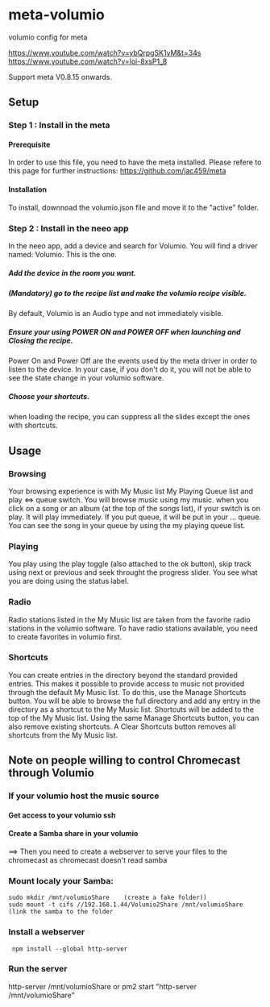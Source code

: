 # meta-volumio
volumio config for meta

https://www.youtube.com/watch?v=ybQrpgSK1yM&t=34s
https://www.youtube.com/watch?v=loi-8xsP1_8

Support meta V0.8.15 onwards.

## Setup
### Step 1 : Install in the meta
#### Prerequisite
In order to use this file, you need to have the meta installed. Please refere to this page for further instructions:
https://github.com/jac459/meta
#### Installation
To install, downnoad the volumio.json file and move it to the "active" folder.

### Step 2 : Install in the neeo app
In the neeo app, add a device and search for Volumio.
You will find a driver named: Volumio.
This is the one.
##### Add the device in the room you want.
##### (Mandatory) go to the recipe list and make the volumio recipe visible.
By default, Volumio is an Audio type and not immediately visible.
##### Ensure your using POWER ON and POWER OFF when launching and Closing the recipe.
Power On and Power Off are the events used by the meta driver in order to listen to the device.
In your case, if you don't do it, you will not be able to see the state change in your volumio software.
##### Choose your shortcuts.
when loading the recipe, you can suppress all the slides except the ones with shortcuts. 

## Usage
### Browsing
Your browsing experience is with My Music list My Playing Queue list and play <=> queue switch.
You will browse music using my music.
when you click on a song or an album (at the top of the songs list), if your switch is on play. It will play immediately. If you put queue, it will be put in your ... queue.
You can see the song in your queue by using the my playing queue list.
### Playing
You play using the play toggle (also attached to the ok button), skip track using next or previous and seek throught the progress slider.
You see what you are doing using the status label.
### Radio
Radio stations listed in the My Music list are taken from the favorite radio stations in the volumio software.
To have radio stations available, you need to create favorites in volumio first.
### Shortcuts
You can create entries in the directory beyond the standard provided entries.
This makes it possible to provide access to music not provided through the default My Music list.
To do this, use the Manage Shortcuts button.
You will be able to browse the full directory and add any entry in the directory as a shortcut to the My Music list.
Shortcuts will be added to the top of the My Music list.
Using the same Manage Shortcuts button, you can also remove existing shortcuts.
A Clear Shortcuts button removes all shortcuts from the My Music list.

## Note on people willing to control Chromecast through Volumio
### If your volumio host the music source
#### Get access to your volumio ssh
#### Create a Samba share in your volumio
==> Then you need to create a webserver to serve your files to the chromecast as chromecast doesn't read samba
### Mount localy your Samba:
```
sudo mkdir /mnt/volumioShare    (create a fake folder))
sudo mount -t cifs //192.168.1.44/Volumio2Share /mnt/volumioShare (link the samba to the folder
```
### Install a webserver
``` npm install --global http-server```
### Run the server
http-server /mnt/volumioShare
or pm2 start "http-server /mnt/volumioShare"

